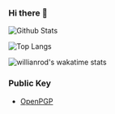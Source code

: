 ### Hi there 👋

<!--
CoolboY61/CoolboY61** is a ✨ _special_ ✨ repository because its `README.md` (this file) appears on your GitHub profile.

Here are some ideas to get you started:

- 🔭 I’m currently working on ...
- 🌱 I’m currently learning ...
- 👯 I’m looking to collaborate on ...
- 🤔 I’m looking for help with ...
- 💬 Ask me about ...
- 📫 How to reach me: ...
- 😄 Pronouns: ...
- ⚡ Fun fact: ...
-->


![Github Stats](https://github-readme-stats.vercel.app/api?username=Eturial&show_icons=true&theme=synthwave&count_private=true)

![Top Langs](https://github-readme-stats.vercel.app/api/top-langs/?username=Eturial&layout=compact&hide=html,javascript,css)

![willianrod's wakatime stats](https://github-readme-stats.vercel.app/api/wakatime?username=Eturial)



### Public Key

  - [OpenPGP](https://github.com/CoolboY61/CoolboY61/blob/master/pgp_public_key)





